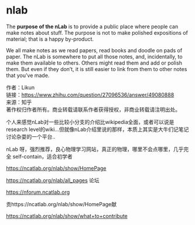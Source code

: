 # nlab

The **purpose of the nLab** is to provide a public place where people can make notes about stuff. The purpose is not to make polished expositions of material; that is a happy by-product.

We all make notes as we read papers, read books and doodle on pads of paper. The nLab is somewhere to put all those notes, and, incidentally, to make them available to others. Others might read them and add or polish them. But even if they don’t, it is still easier to link from them to other notes that you’ve made.

   
作者：Likun  
链接：https://www.zhihu.com/question/27096536/answer/49080888  
来源：知乎  
著作权归作者所有。商业转载请联系作者获得授权，非商业转载请注明出处。


个人来感觉nLab对一些比较小分支的介绍比wikipedia全面，或者可以说是research level的wiki...但就像nLab介绍里说的那样，本质上其实是大牛们记笔记讨论杂耍的一个平台..

nLab 呀，强烈推荐，良心物理学习网站，真正的物理，哪里不会点哪里，几乎完全 self-contain，适合初学者





https://ncatlab.org/nlab/show/HomePage

https://ncatlab.org/nlab/all_pages
论坛

https://nforum.ncatlab.org


贡https://ncatlab.org/nlab/show/HomePage献



https://ncatlab.org/nlab/show/what+to+contribute














